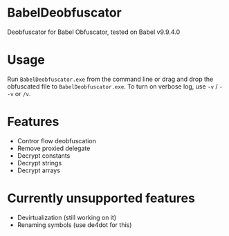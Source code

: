 # BabelDeobfuscator
Deobfuscator for Babel Obfuscator, tested on Babel v9.9.4.0
# Usage
Run `BabelDeobfuscator.exe` from the command line or drag and drop the obfuscated file to `BabelDeobfuscator.exe`. To turn on verbose log, use `-v` / `--v` or `/v`.
# Features
- Contror flow deobfuscation
- Remove proxied delegate
- Decrypt constants
- Decrypt strings
- Decrypt arrays
# Currently unsupported features
- Devirtualization (still working on it)
- Renaming symbols (use de4dot for this)
